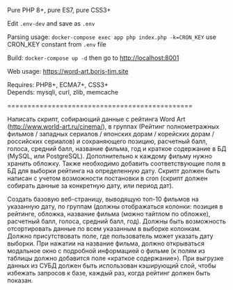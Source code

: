 Pure PHP 8+, pure ES7, pure CSS3+

Edit `.env-dev` and save as `.env`

Parsing usage: `docker-compose exec app php index.php -k=CRON_KEY` use CRON_KEY constant from `.env` file

Build: `docker-compose up -d` then go to [http://localhost:8001][http://127.0.0.1:8001]

Web usage: https://word-art.boris-tim.site

Requires: PHP8+, ECMA7+, CSS3+    
Depends: mysqli, curl, zlib, memcache

==============================================

Написать скрипт, собирающий данные с рейтинга Word Art (http://www.world-art.ru/cinema/), в группах (Рейтинг полнометражных фильмов / западных сериалов / японских дорам / корейских дорам / российских сериалов) и сохраняющего позицию, расчетный балл, голоса, средний балл, название фильма, год и краткое содержание в БД (MySQL, или PostgreSQL). Дополнительно к каждому фильму нужно хранить обложку. Также необходимо добавить соответствующие поля в БД для выборки рейтинга на определенную дату. Скрипт должен быть написан с учетом возможности постановки в cron (скрипт должен собирать данные за конкретную дату, или период дат).

Создать базовую веб-страницу, выводящую топ-10 фильмов на указанную дату, по группам (должны отображаться колонки: позиция в рейтинге, обложка, название фильма (можно тайтлом по обложке), расчетный балл, голоса, средний балл, год). Должны быть возможность отсортировать данные по всем указанным в выборке колонкам. Должно присутствовать поле, где пользователь может указать дату выборки. При нажатии на название фильма, должно открываться модальное окно с подробной информацией о фильме (к полям из таблицы должно добавится поле «краткое содержание»). При выгрузке данных из СУБД должен быть использован кэширующий слой, чтобы избежать запросов к базе, каждый раз, когда рейтинг должен быть показан.

[http://127.0.0.1:8001]: http://127.0.0.1:8001